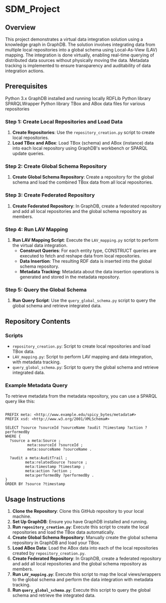 # SDM_Project

## Overview
This project demonstrates a virtual data integration solution using a knowledge graph in GraphDB. The solution involves integrating data from multiple local repositories into a global schema using Local-As-View (LAV) mapping. The integration is done virtually, enabling real-time querying of distributed data sources without physically moving the data. Metadata tracking is implemented to ensure transparency and auditability of data integration actions.


## Prerequisites
Python 3.x
GraphDB installed and running locally
RDFLib Python library
SPARQLWrapper Python library
TBox and ABox data files for various repositories

### Step 1: Create Local Repositories and Load Data

1. **Create Repositories**: Use the `repository_creation.py` script to create local repositories.
2. **Load TBox and ABox**: Load TBox (schema) and ABox (instance) data into each local repository using GraphDB's workbench or SPARQL update queries.

### Step 2: Create Global Schema Repository

1. **Create Global Schema Repository**: Create a repository for the global schema and load the combined TBox data from all local repositories.

### Step 3: Create Federated Repository

1. **Create Federated Repository**: In GraphDB, create a federated repository and add all local repositories and the global schema repository as members.

### Step 4: Run LAV Mapping

1. **Run LAV Mapping Script**: Execute the `LAV_mapping.py` script to perform the virtual data integration.
    - **Construct Queries**: For each entity type, CONSTRUCT queries are executed to fetch and reshape data from local repositories.
    - **Data Insertion**: The resulting RDF data is inserted into the global schema repository.
    - **Metadata Tracking**: Metadata about the data insertion operations is generated and stored in the metadata repository.

### Step 5: Query the Global Schema

1. **Run Query Script**: Use the `query_global_schema.py` script to query the global schema and retrieve integrated data.

## Repository Contents

### Scripts

- `repository_creation.py`: Script to create local repositories and load TBox data.
- `LAV_mapping.py`: Script to perform LAV mapping and data integration, with metadata tracking.
- `query_global_schema.py`: Script to query the global schema and retrieve integrated data.

### Example Metadata Query

To retrieve metadata from the metadata repository, you can use a SPARQL query like this:

```sparql

PREFIX meta: <http://www.example.edu/spicy_bytes/metadata#>
PREFIX xsd: <http://www.w3.org/2001/XMLSchema#>

SELECT ?source ?sourceId ?sourceName ?audit ?timestamp ?action ?performedBy
WHERE {
  ?source a meta:Source ;
          meta:sourceId ?sourceId ;
          meta:sourceName ?sourceName .
  
  ?audit a meta:AuditTrail ;
         meta:relatedSource ?source ;
         meta:timestamp ?timestamp ;
         meta:action ?action ;
         meta:performedBy ?performedBy .
}
ORDER BY ?source ?timestamp
```

## Usage Instructions

1. **Clone the Repository**: Clone this GitHub repository to your local machine.
2. **Set Up GraphDB**: Ensure you have GraphDB installed and running.
3. **Run `repository_creation.py`**: Execute this script to create the local repositories and load the TBox data automatically.
4. **Create Global Schema Repository**: Manually create the global schema repository in GraphDB and load your TBox.
5. **Load ABox Data**: Load the ABox data into each of the local repositories created by `repository_creation.py`.
6. **Create Federated Repository**: In GraphDB, create a federated repository and add all local repositories and the global schema repository as members.
7. **Run `LAV_mapping.py`**: Execute this script to map the local views/wrappers to the global schema and perform the data integration with metadata tracking.
8. **Run `query_global_schema.py`**: Execute this script to query the global schema and retrieve the integrated data.
